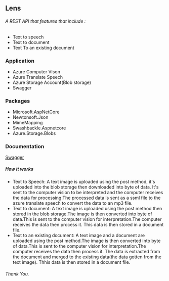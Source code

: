 ## Lens
###### A REST API that features that include :
- Text to speech
- Text to document
- Text To an existing document

### Application
- Azure Computer Vison
- Azure Translate Speech
- Azure Storage Account(Blob storage)
- Swagger

### Packages
- Microsoft.AspNetCore
- Newtonsoft.Json
- MimeMapping
- Swashbackle.Aspnetcore
- Azure.Storage.Blobs

### Documentation
[Swagger](https://adelens.azurewebsites.net/index.html)

##### How it works
- Text to Speech: A text image is uploaded using the post method, it's uploaded into the blob storage then downloaded into byte of data. It's sent to the computer vision to be interpreted and the computer receives the data for processing.The processed data is sent as a ssml file to the azure translate speech to convert the data to an mp3 file.
- Text to document: A text image is uploaded using the post method then stored in the blob storage.The image is then converted into byte of data.This is sent to the computer vision for interpretation.The computer receives the data then process it. This data is then stored in a document file.
- Text to an existing document: A text image and a document are uploaded using the post method.The image is then converted into byte of data.This is sent to the computer vision for interpretation.The computer receives the data then process it. The data is extracted from the document and merged to the existing data(the data gotten from the text image). Thhis data is then stored in a document file.

###### Thank You.
